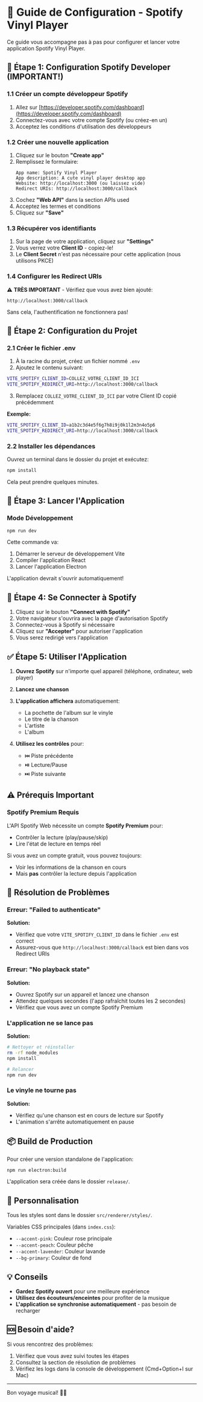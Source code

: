 # 🎯 Guide de Configuration - Spotify Vinyl Player

Ce guide vous accompagne pas à pas pour configurer et lancer votre application Spotify Vinyl Player.

## 📝 Étape 1: Configuration Spotify Developer (IMPORTANT!)

### 1.1 Créer un compte développeur Spotify

1. Allez sur [https://developer.spotify.com/dashboard](https://developer.spotify.com/dashboard)
2. Connectez-vous avec votre compte Spotify (ou créez-en un)
3. Acceptez les conditions d'utilisation des développeurs

### 1.2 Créer une nouvelle application

1. Cliquez sur le bouton **"Create app"**
2. Remplissez le formulaire:
   ```
   App name: Spotify Vinyl Player
   App description: A cute vinyl player desktop app
   Website: http://localhost:3000 (ou laissez vide)
   Redirect URIs: http://localhost:3000/callback
   ```
3. Cochez **"Web API"** dans la section APIs used
4. Acceptez les termes et conditions
5. Cliquez sur **"Save"**

### 1.3 Récupérer vos identifiants

1. Sur la page de votre application, cliquez sur **"Settings"**
2. Vous verrez votre **Client ID** - copiez-le!
3. Le **Client Secret** n'est pas nécessaire pour cette application (nous utilisons PKCE)

### 1.4 Configurer les Redirect URIs

⚠️ **TRÈS IMPORTANT** - Vérifiez que vous avez bien ajouté:
```
http://localhost:3000/callback
```

Sans cela, l'authentification ne fonctionnera pas!

## 🔧 Étape 2: Configuration du Projet

### 2.1 Créer le fichier .env

1. À la racine du projet, créez un fichier nommé `.env`
2. Ajoutez le contenu suivant:

```bash
VITE_SPOTIFY_CLIENT_ID=COLLEZ_VOTRE_CLIENT_ID_ICI
VITE_SPOTIFY_REDIRECT_URI=http://localhost:3000/callback
```

3. Remplacez `COLLEZ_VOTRE_CLIENT_ID_ICI` par votre Client ID copié précédemment

**Exemple:**
```bash
VITE_SPOTIFY_CLIENT_ID=a1b2c3d4e5f6g7h8i9j0k1l2m3n4o5p6
VITE_SPOTIFY_REDIRECT_URI=http://localhost:3000/callback
```

### 2.2 Installer les dépendances

Ouvrez un terminal dans le dossier du projet et exécutez:

```bash
npm install
```

Cela peut prendre quelques minutes.

## 🚀 Étape 3: Lancer l'Application

### Mode Développement

```bash
npm run dev
```

Cette commande va:
1. Démarrer le serveur de développement Vite
2. Compiler l'application React
3. Lancer l'application Electron

L'application devrait s'ouvrir automatiquement!

## 🎵 Étape 4: Se Connecter à Spotify

1. Cliquez sur le bouton **"Connect with Spotify"**
2. Votre navigateur s'ouvrira avec la page d'autorisation Spotify
3. Connectez-vous à Spotify si nécessaire
4. Cliquez sur **"Accepter"** pour autoriser l'application
5. Vous serez redirigé vers l'application

## ✅ Étape 5: Utiliser l'Application

1. **Ouvrez Spotify** sur n'importe quel appareil (téléphone, ordinateur, web player)
2. **Lancez une chanson**
3. **L'application affichera** automatiquement:
   - La pochette de l'album sur le vinyle
   - Le titre de la chanson
   - L'artiste
   - L'album

4. **Utilisez les contrôles** pour:
   - ⏮️ Piste précédente
   - ⏯️ Lecture/Pause
   - ⏭️ Piste suivante

## ⚠️ Prérequis Important

### Spotify Premium Requis

L'API Spotify Web nécessite un compte **Spotify Premium** pour:
- Contrôler la lecture (play/pause/skip)
- Lire l'état de lecture en temps réel

Si vous avez un compte gratuit, vous pouvez toujours:
- Voir les informations de la chanson en cours
- Mais **pas** contrôler la lecture depuis l'application

## 🐛 Résolution de Problèmes

### Erreur: "Failed to authenticate"

**Solution:**
- Vérifiez que votre `VITE_SPOTIFY_CLIENT_ID` dans le fichier `.env` est correct
- Assurez-vous que `http://localhost:3000/callback` est bien dans vos Redirect URIs

### Erreur: "No playback state"

**Solution:**
- Ouvrez Spotify sur un appareil et lancez une chanson
- Attendez quelques secondes (l'app rafraîchit toutes les 2 secondes)
- Vérifiez que vous avez un compte Spotify Premium

### L'application ne se lance pas

**Solution:**
```bash
# Nettoyer et réinstaller
rm -rf node_modules
npm install

# Relancer
npm run dev
```

### Le vinyle ne tourne pas

**Solution:**
- Vérifiez qu'une chanson est en cours de lecture sur Spotify
- L'animation s'arrête automatiquement en pause

## 📦 Build de Production

Pour créer une version standalone de l'application:

```bash
npm run electron:build
```

L'application sera créée dans le dossier `release/`.

## 🎨 Personnalisation

Tous les styles sont dans le dossier `src/renderer/styles/`.

Variables CSS principales (dans `index.css`):
- `--accent-pink`: Couleur rose principale
- `--accent-peach`: Couleur pêche
- `--accent-lavender`: Couleur lavande
- `--bg-primary`: Couleur de fond

## 💡 Conseils

- **Gardez Spotify ouvert** pour une meilleure expérience
- **Utilisez des écouteurs/enceintes** pour profiter de la musique
- **L'application se synchronise automatiquement** - pas besoin de recharger

## 🆘 Besoin d'aide?

Si vous rencontrez des problèmes:
1. Vérifiez que vous avez suivi toutes les étapes
2. Consultez la section de résolution de problèmes
3. Vérifiez les logs dans la console de développement (Cmd+Option+I sur Mac)

---

Bon voyage musical! 🎵✨

